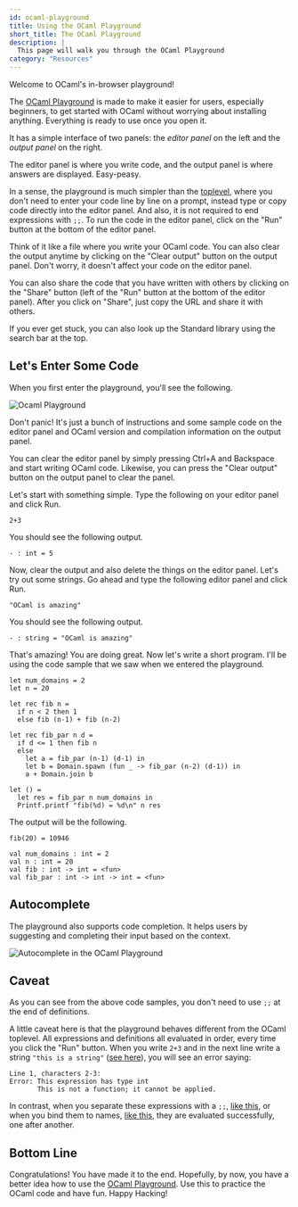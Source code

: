 ```yaml
---
id: ocaml-playground
title: Using the OCaml Playground
short_title: The OCaml Playground
description: |
  This page will walk you through the OCaml Playground
category: "Resources"
---
```


<!--
DOCUMENTATION REFERENCES:
- OCaml Playground: https://ocaml.org/play
- OCaml Manual - The core language: https://ocaml.org/manual/5.2/coreexpr.html
- OCaml Standard Library: https://ocaml.org/manual/5.2/api/index.html

PLAYGROUND FEATURES:
- In-browser OCaml execution
- No installation required
- Two-panel interface (editor + output)
- Code sharing via URLs
- Standard library search
- Autocomplete support
- Syntax highlighting
- Real-time compilation and execution

EDITOR PANEL:
- Left side of interface
- Write/edit OCaml code
- Run button to execute
- Share button for URL generation
- Clear button to reset editor

OUTPUT PANEL:
- Right side of interface
- Displays compilation results
- Shows type information
- Displays program output
- Clear output button

DIFFERENCES FROM TOPLEVEL:
- No ;; required between definitions
- All code evaluated together on Run
- File-like behavior vs line-by-line REPL
- Expressions need separation (;; or let bindings)

KEYBOARD SHORTCUTS:
- Ctrl+A - Select all
- Standard text editing shortcuts
- Tab - Autocomplete suggestions

CODE SHARING:
- Click "Share" button
- Copy generated URL
- Share with others
- Code embedded in URL

EXAMPLES COVERED:
- Simple arithmetic: 2+3
- String literals: "OCaml is amazing"
- Function definitions: fib, fib_par
- Parallel computation with Domain module
- Printf formatting

RELATED TUTORIALS:
- Toplevel Introduction: /docs/toplevel-introduction
- Your First OCaml Program: /docs/your-first-program
- Values and Functions: /docs/values-and-functions
- Install OCaml: /docs/install

EXTERNAL RESOURCES:
- OCaml Playground: https://ocaml.org/play
- OCaml.org homepage: https://ocaml.org/
-->

Welcome to OCaml's in-browser playground!

The [OCaml Playground](https://ocaml.org/play) is made to make it easier for users, especially beginners, to get started with OCaml without worrying about installing anything. Everything is ready to use once you open it.

It has a simple interface of two panels: the _editor panel_ on the left and the _output panel_ on the right.

The editor panel is where you write code, and the output panel is where answers are displayed. Easy-peasy.

In a sense, the playground is much simpler than the [toplevel](https://ocaml.org/docs/toplevel-introduction), where you don't need to enter your code line by line on a prompt, instead type or copy code directly into the editor panel. And also, it is not required to end expressions with `;;`. To run the code in the editor panel, click on the "Run" button at the bottom of the editor panel.

Think of it like a file where you write your OCaml code. You can also clear the output anytime by clicking on the "Clear output" button on the output panel. Don't worry, it doesn't affect your code on the editor panel.

You can also share the code that you have written with others by clicking on the "Share" button (left of the "Run" button at the bottom of the editor panel). After you click on "Share", just copy the URL and share it with others.

If you ever get stuck, you can also look up the Standard library using the search bar at the top.

## Let's Enter Some Code

When you first enter the playground, you'll see the following.

![Ocaml Playground](/media/tutorials/get-started/playground.png)

Don't panic! It's just a bunch of instructions and some sample code on the editor panel and OCaml version and compilation information on the output panel.

You can clear the editor panel by simply pressing Ctrl+A and Backspace and start writing OCaml code. Likewise, you can press the "Clear output" button on the output panel to clear the panel.

Let's start with something simple. Type the following on your editor panel and click Run.

```
2+3
```

You should see the following output.

`- : int = 5`

Now, clear the output and also delete the things on the editor panel. Let's try out some strings. Go ahead and type the following editor panel and click Run.

```
"OCaml is amazing"
```

You should see the following output.

`- : string = "OCaml is amazing"`

That's amazing! You are doing great. Now let's write a short program. I'll be using the code sample that we saw when we entered the playground.

```
let num_domains = 2
let n = 20

let rec fib n =
  if n < 2 then 1
  else fib (n-1) + fib (n-2)

let rec fib_par n d =
  if d <= 1 then fib n
  else
    let a = fib_par (n-1) (d-1) in
    let b = Domain.spawn (fun _ -> fib_par (n-2) (d-1)) in
    a + Domain.join b

let () =
  let res = fib_par n num_domains in
  Printf.printf "fib(%d) = %d\n" n res
```

The output will be the following.

```
fib(20) = 10946

val num_domains : int = 2
val n : int = 20
val fib : int -> int = <fun>
val fib_par : int -> int -> int = <fun>
```

## Autocomplete

The playground also supports code completion. It helps users by suggesting and completing their input based on the context.

![Autocomplete in the OCaml Playground](/media/tutorials/get-started/playground-autocomplete.png)

## Caveat

As you can see from the above code samples, you don't need to use `;;` at the end of definitions.

A little caveat here is that the playground behaves different from the OCaml toplevel.
All expressions and definitions all evaluated in order, every time you click the "Run" button.
When you write `2+3` and in the next line write a string `"this is a string"` ([see here](/play#code=MiszCiJ0aGlzIGlzIGEgc3RyaW5nIg%3D%3D)), you will see an error saying:

```
Line 1, characters 2-3:
Error: This expression has type int
       This is not a function; it cannot be applied.
```

In contrast, when you separate these expressions with a `;;`, [like this](/play#code=MiszOzsKInRoaXMgaXMgYSBzdHJpbmci), or when you bind them to names, [like this](/play#code=bGV0IHggPSAyKzMKbGV0IHkgPSAidGhpcyBpcyBhIHN0cmluZyI%3D), they are evaluated successfully, one after another.

## Bottom Line

Congratulations! You have made it to the end. Hopefully, by now, you have a better idea how to use the [OCaml Playground](/play). Use this to practice the OCaml code and have fun. Happy Hacking!
